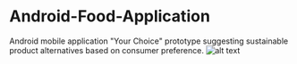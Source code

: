 # Android-Food-Application
Android mobile application "Your Choice"  prototype suggesting sustainable product alternatives based on consumer preference.
![alt text](Android-Food-Application/ScreenShots/Screenshot_20200713-175334.png)
